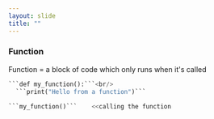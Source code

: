 ```yaml
---
layout: slide
title: ""
---
```

### Function

Function = a block of code which only runs when it's called

```python
```def my_function():```<br/>
  ```print("Hello from a function")```

```my_function()```    <<calling the function

